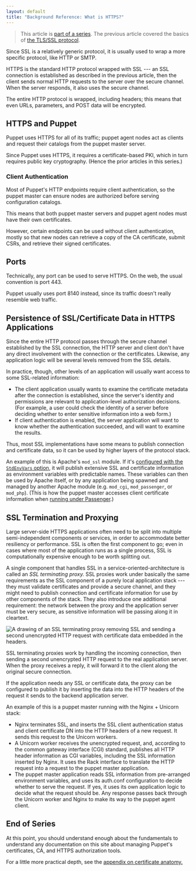 ```yaml
---
layout: default
title: "Background Reference: What is HTTPS?"
---
```



[index]: ./index.html
[tls_ssl]: ./tls_ssl.html
[passenger]: /guides/passenger.html
[certificate_anatomy]: ./cert_anatomy.html

> This article is [part of a series][index]. The previous article covered the basics of [the TLS/SSL protocol][tls_ssl].

Since SSL is a relatively generic protocol, it is usually used to wrap a more specific protocol, like HTTP or SMTP.

HTTPS is the standard HTTP protocol wrapped with SSL --- an SSL connection is established as described in the previous article, then the client sends normal HTTP requests to the server over the secure channel. When the server responds, it also uses the secure channel.

The entire HTTP protocol is wrapped, including headers; this means that even URLs, parameters, and POST data will be encrypted.

HTTPS and Puppet
-----

Puppet uses HTTPS for all of its traffic; puppet agent nodes act as clients and request their catalogs from the puppet master server.

Since Puppet uses HTTPS, it requires a certificate-based PKI, which in turn requires public key cryptography. (Hence the prior articles in this series.)

### Client Authentication

Most of Puppet's HTTP endpoints require client authentication, so the puppet master can ensure nodes are authorized before serving configuration catalogs.

This means that both puppet master servers and puppet agent nodes must have their own certificates.

However, certain endpoints can be used without client authentication, mostly so that new nodes can retrieve a copy of the CA certificate, submit CSRs, and retrieve their signed certificates.

Ports
-----

Technically, any port can be used to serve HTTPS. On the web, the usual convention is port 443.

Puppet usually uses port 8140 instead, since its traffic doesn't really resemble web traffic.

Persistence of SSL/Certificate Data in HTTPS Applications
-----

Since the entire HTTP protocol passes through the secure channel established by the SSL connection, the HTTP server and client don't have any direct involvement with the connection or the certificates. Likewise, any application logic will be several levels removed from the SSL details.

In practice, though, other levels of an application will usually want access to some SSL-related information:

* The client application usually wants to examine the certificate metadata after the connection is established, since the server's identity and permissions are relevant to application-level authorization decisions. (For example, a user could check the identity of a server before deciding whether to enter sensitive information into a web form.)
* If client authentication is enabled, the server application will want to know whether the authentication succeeded, and will want to examine the results.

Thus, most SSL implementations have some means to publish connection and certificate data, so it can be used by higher layers of the protocol stack.

An example of this is Apache's `mod_ssl` module. If it's [configured with the `StdEnvVars` option](http://httpd.apache.org/docs/2.2/mod/mod_ssl.html#envvars), it will publish extensive SSL and certificate information as environment variables with predictable names. These variables can then be used by Apache itself, or by any application being spawned and managed by another Apache module (e.g. `mod_cgi`, `mod_passenger`, or `mod_php`). (This is how the puppet master accesses client certificate information when [running under Passenger][passenger].)

SSL Termination and Proxying
-----

Large server-side HTTPS applications often need to be split into multiple semi-independent components or services, in order to accommodate better resiliency or performance. SSL is often the first component to go; even in cases where most of the application runs as a single process, SSL is computationally expensive enough to be worth splitting out.

A single component that handles SSL in a service-oriented-architecture is called an _SSL terminating proxy._ SSL proxies work under basically the same requirements as the SSL component of a purely local application stack --- they must validate certificates and provide a secure channel, and they might need to publish connection and certificate information for use by other components of the stack. They also introduce one additional requirement: the network between the proxy and the application server must be very secure, as sensitive information will be passing along it in cleartext.

[ssl_terminating_proxy]: ./images/ssl_terminating_proxy.png

![A drawing of an SSL terminating proxy removing SSL and sending a second unencrypted HTTP request with certificate data embedded in the headers.][ssl_terminating_proxy]

SSL terminating proxies work by handling the incoming connection, then sending a second unencrypted HTTP request to the real application server. When the proxy receives a reply, it will forward it to the client along the original secure connection.

If the application needs any SSL or certificate data, the proxy can be configured to publish it by inserting the data into the HTTP headers of the request it sends to the backend application server.

An example of this is a puppet master running with the Nginx + Unicorn stack:

* Nginx terminates SSL, and inserts the SSL client authentication status and client certificate DN into the HTTP headers of a new request. It sends this request to the Unicorn workers.
* A Unicorn worker receives the unencrypted request, and, according to the common gateway interface (CGI) standard, publishes all HTTP header information as CGI variables, including the SSL information inserted by Nginx. It uses the Rack interface to translate the HTTP request into a request to the puppet master application.
* The puppet master application reads SSL information from pre-arranged environment variables, and uses its auth.conf configuration to decide whether to serve the request. If yes, it uses its own application logic to decide what the request should be. Any response passes back through the Unicorn worker and Nginx to make its way to the puppet agent client.


End of Series
-----

At this point, you should understand enough about the fundamentals to understand any documentation on this site about managing Puppet's certificates, CA, and HTTPS authorization tools.

For a little more practical depth, see the [appendix on certificate anatomy.][certificate_anatomy]
